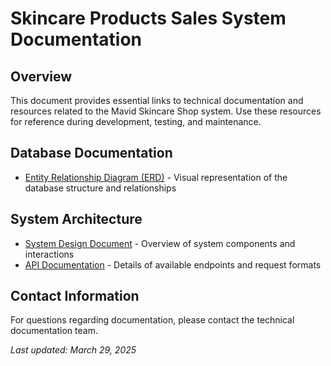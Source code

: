 # Skincare Products Sales System Documentation

## Overview

This document provides essential links to technical documentation and resources related to the Mavid Skincare Shop system. Use these resources for reference during development, testing, and maintenance.

## Database Documentation

-   [Entity Relationship Diagram (ERD)](https://dbdocs.io/andyninety9/MavidSkincareShop) - Visual representation of the database structure and relationships

## System Architecture

-   [System Design Document](https://github.com/andyninety9/SkincareProductsSalesSystem) - Overview of system components and interactions
-   [API Documentation](https://documenter.getpostman.com/view/36876428/2sB2cPik6Y) - Details of available endpoints and request formats

## Contact Information

For questions regarding documentation, please contact the technical documentation team.

_Last updated: March 29, 2025_

